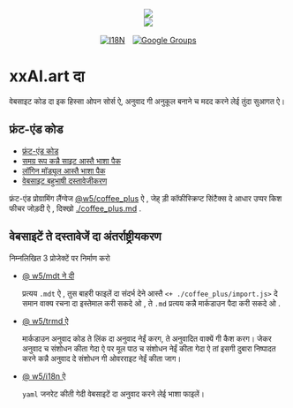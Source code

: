 <p align="center"><a href="https://xxai.art"><img src="https://cdn.jsdelivr.net/gh/xxai-art/doc/logo.svg"/></a><br/><a href="https://xxai.art"><img src="https://cdn.jsdelivr.net/gh/xxai-art/doc/xxai.svg"/></a></p><p align="center"><a href="https://github.com/xxai-art/doc#readme"><img alt="I18N" src="https://cdn.jsdelivr.net/gh/wactax/img/t.svg"/></a>　<a href="https://groups.google.com/u/0/g/xxai-art"><img alt="Google Groups" src="https://cdn.jsdelivr.net/gh/wactax/img/g-groups.svg"/></a></p>

# xxAI.art दा

वेबसाइट कोड दा इक हिस्सा ओपन सोर्स ऐ, अनुवाद गी अनुकूल बनाने च मदद करने लेई तुंदा सुआगत ऐ।

## फ्रंट-एंड कोड

* [फ्रंट-एंड कोड](https://github.com/xxai-art/web)
* [समग्र रूप कन्नै साइट आस्तै भाशा पैक](https://github.com/xxai-art/web/tree/main/i18n)
* [लॉगिन मॉड्यूल आस्तै भाशा पैक](https://github.com/wacpkg/user/tree/main/ui.i18n)
* [वेबसाइट बहुभाषी दस्तावेजीकरण](https://github.com/xxai-doc)

फ्रंट-एंड प्रोग्रामिंग लैंग्वेज [@w5/coffee_plus](http://npmjs.com/@w5/coffee_plus) ऐ , जेह् ड़ी कॉफीस्क्रिप्ट सिंटैक्स दे आधार उप्पर किश फीचर जोड़दी ऐ , दिक्खो [./coffee_plus.md](./coffee_plus.md) .

## वेबसाइटें ते दस्तावेजें दा अंतर्राष्ट्रीयकरण

निम्नलिखित 3 प्रोजेक्टें पर निर्माण करो

* [@ w5/mdt ने दी](https://www.npmjs.com/package/@w5/mdt)

  प्रत्यय `.mdt` ऐ , तुस बाहरी फाइलें दा संदर्भ देने आस्तै `<+ ./coffee_plus/import.js>` दे समान वाक्य रचना दा इस्तेमाल करी सकदे ओ , ते `.md` प्रत्यय कन्नै मार्कडाउन पैदा करी सकदे ओ .

* [@ w5/trmd ऐ](https://www.npmjs.com/package/@w5/trmd)

  मार्कडाउन अनुवाद कोड ते लिंक दा अनुवाद नेईं करग, ते अनुवादित वाक्यें गी कैश करग। जेकर अनुवाद च संशोधन कीता गेदा ऐ पर मूल पाठ च संशोधन नेईं कीता गेदा ऐ तां इसगी दुबारा निष्पादत करने कन्नै अनुवाद दे संशोधन गी ओवरराइट नेईं कीता जाग।

* [@ w5/i18n ऐ](https://www.npmjs.com/package/@w5/i18n)

  `yaml` जनरेट कीती गेदी वेबसाइटें दा अनुवाद करने लेई भाशा फाइलें।
